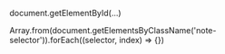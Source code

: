 
document.getElementById(...)

Array.from(document.getElementsByClassName('note-selector')).forEach((selector, index) => {})

